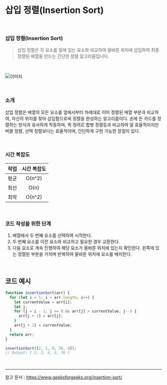 # 삽입 정렬(Insertion Sort)

<br>

### 삽입 정렬(Insertion Sort)

> 삽입 정렬은 각 요소를 앞에 있는 요소와 비교하여 올바른 위치에 삽입하여 최종 정렬된 배열을 만드는 간단한 정렬 알고리즘입니다.

<br/>

![이미지](https://user-images.githubusercontent.com/93918946/214071455-5ac5748d-527d-451d-835d-f481c84d7a9c.png)

<br/>

### 소개

삽입 정렬은 배열의 모든 요소를 앞에서부터 차례대로 이미 정렬된 배열 부분과 비교하여, 자신의 위치를 찾아 삽입함으로써 정렬을 완성하는 알고리즘이다. 손에 든 카드를 정렬하는 방식과 유사하게 작동하며, 퀵 정려르 합병 정렬등과 비교하여 덜 효율적이지만 버블 정렬, 선택 정렬보다는 효율적이며, 간단하게 구현 가능한 장점이 있다.

<br/>

### 시간 복잡도

| 작업 | 시간 복잡도 |
| :--: | :---------: |
| 평균 |   O(n^2)    |
| 최선 |    O(n)     |
| 최악 |   O(n^2)    |

<br/>

### 코드 작성을 위한 단계

1. 배열에서 두 번째 요소를 선택하여 시작한다.
2. 두 번째 요소를 이전 요소와 비교하고 필요한 경우 교환한다.
3. 다음 요소로 계속 진행하여 해당 요소가 올바른 위치에 있는지 확인한다. 왼쪽에 있는 정렬된 부분을 거치며 반복하여 올바른 위치에 요소를 배치한다.

<br/>

## 코드 예시

```javascript
function insertionSort(arr) {
  for (let i = 1; i < arr.length; i++) {
    let currentValue = arr[i];
    let j;
    for (j = i - 1; j >= 0 && arr[j] > currentValue; j--) {
      arr[j + 1] = arr[j];
    }
    arr[j + 1] = currentValue;
  }
  return arr;
}

insertionSort([2, 1, 9, 76, 4]);
// Output: [ 1, 2, 4, 9, 76 ]
```

<br/>

---

참고 문서 : https://www.geeksforgeeks.org/insertion-sort/
